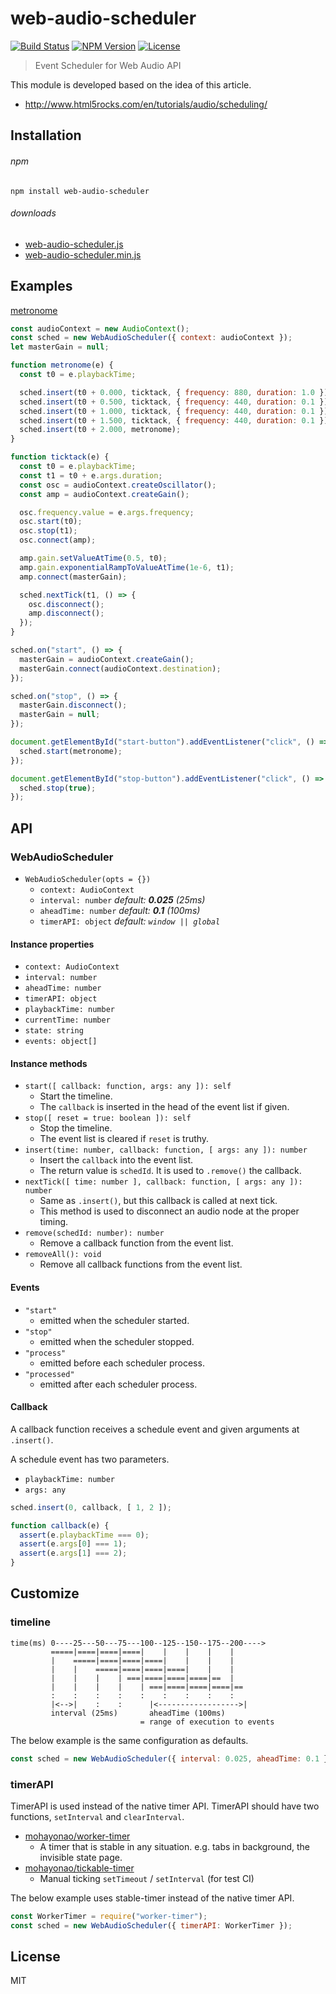 # web-audio-scheduler
[![Build Status](http://img.shields.io/travis/mohayonao/web-audio-scheduler.svg?style=flat-square)](https://travis-ci.org/mohayonao/web-audio-scheduler)
[![NPM Version](http://img.shields.io/npm/v/web-audio-scheduler.svg?style=flat-square)](https://www.npmjs.org/package/web-audio-scheduler)
[![License](http://img.shields.io/badge/license-MIT-brightgreen.svg?style=flat-square)](http://mohayonao.mit-license.org/)

> Event Scheduler for Web Audio API

This module is developed based on the idea of this article.

 - http://www.html5rocks.com/en/tutorials/audio/scheduling/

## Installation

###### npm

```
npm install web-audio-scheduler
```

###### downloads

- [web-audio-scheduler.js](https://raw.githubusercontent.com/mohayonao/web-audio-scheduler/master/build/web-audio-scheduler.js)
- [web-audio-scheduler.min.js](https://raw.githubusercontent.com/mohayonao/web-audio-scheduler/master/build/web-audio-scheduler.min.js)

## Examples

[metronome](http://mohayonao.github.io/web-audio-scheduler/)

```js
const audioContext = new AudioContext();
const sched = new WebAudioScheduler({ context: audioContext });
let masterGain = null;

function metronome(e) {
  const t0 = e.playbackTime;

  sched.insert(t0 + 0.000, ticktack, { frequency: 880, duration: 1.0 });
  sched.insert(t0 + 0.500, ticktack, { frequency: 440, duration: 0.1 });
  sched.insert(t0 + 1.000, ticktack, { frequency: 440, duration: 0.1 });
  sched.insert(t0 + 1.500, ticktack, { frequency: 440, duration: 0.1 });
  sched.insert(t0 + 2.000, metronome);
}

function ticktack(e) {
  const t0 = e.playbackTime;
  const t1 = t0 + e.args.duration;
  const osc = audioContext.createOscillator();
  const amp = audioContext.createGain();

  osc.frequency.value = e.args.frequency;
  osc.start(t0);
  osc.stop(t1);
  osc.connect(amp);

  amp.gain.setValueAtTime(0.5, t0);
  amp.gain.exponentialRampToValueAtTime(1e-6, t1);
  amp.connect(masterGain);

  sched.nextTick(t1, () => {
    osc.disconnect();
    amp.disconnect();
  });
}

sched.on("start", () => {
  masterGain = audioContext.createGain();
  masterGain.connect(audioContext.destination);
});

sched.on("stop", () => {
  masterGain.disconnect();
  masterGain = null;
});

document.getElementById("start-button").addEventListener("click", () => {
  sched.start(metronome);  
});

document.getElementById("stop-button").addEventListener("click", () => {
  sched.stop(true);
});
```

## API
### WebAudioScheduler
- `WebAudioScheduler(opts = {})`
  - `context: AudioContext`
  - `interval: number` _default: **0.025** (25ms)_
  - `aheadTime: number` _default: **0.1** (100ms)_
  - `timerAPI: object` _default: `window || global`_

#### Instance properties
- `context: AudioContext`
- `interval: number`
- `aheadTime: number`
- `timerAPI: object`
- `playbackTime: number`
- `currentTime: number`
- `state: string`
- `events: object[]`

#### Instance methods
- `start([ callback: function, args: any ]): self`
  - Start the timeline.
  - The `callback` is inserted in the head of the event list if given.
- `stop([ reset = true: boolean ]): self`
  - Stop the timeline.
  - The event list is cleared if `reset` is truthy.
- `insert(time: number, callback: function, [ args: any ]): number`
  - Insert the `callback` into the event list.
  - The return value is `schedId`. It is used to `.remove()` the callback.
- `nextTick([ time: number ], callback: function, [ args: any ]): number`
  - Same as `.insert()`, but this callback is called at next tick.
  - This method is used to disconnect an audio node at the proper timing.
- `remove(schedId: number): number`
  - Remove a callback function from the event list.
- `removeAll(): void`
  - Remove all callback functions from the event list.

#### Events
- `"start"`
  - emitted when the scheduler started.
- `"stop"`
  - emitted when the scheduler stopped.
- `"process"`
  - emitted before each scheduler process.
- `"processed"`
  - emitted after each scheduler process.

#### Callback
A callback function receives a schedule event and given arguments at `.insert()`.

A schedule event has two parameters.

  - `playbackTime: number`
  - `args: any`

```js
sched.insert(0, callback, [ 1, 2 ]);

function callback(e) {
  assert(e.playbackTime === 0);
  assert(e.args[0] === 1);
  assert(e.args[1] === 2);
}
```

## Customize

### timeline

```
time(ms) 0----25---50---75---100--125--150--175--200---->
         =====|====|====|====|    |    |    |    |
         |    =====|====|====|====|    |    |    |
         |    |    =====|====|====|====|    |    |
         |    |    |    | ===|====|====|====|==  |
         |    |    |    |    | ===|====|====|====|==
         :    :    :    :    :    :    :    :    :
         |<-->|    :    :      |<------------------>|
         interval (25ms)       aheadTime (100ms)
                             = range of execution to events
```

The below example is the same configuration as defaults.

```js
const sched = new WebAudioScheduler({ interval: 0.025, aheadTime: 0.1 });
```

### timerAPI

TimerAPI is used instead of the native timer API. TimerAPI should have two functions, `setInterval` and `clearInterval`.

- [mohayonao/worker-timer](https://github.com/mohayonao/worker-timer)
  - A timer that is stable in any situation. e.g. tabs in background, the invisible state page.
- [mohayonao/tickable-timer](https://github.com/mohayonao/tickable-timer)
  - Manual ticking `setTimeout` / `setInterval` (for test CI)

The below example uses stable-timer instead of the native timer API.

```js
const WorkerTimer = require("worker-timer");
const sched = new WebAudioScheduler({ timerAPI: WorkerTimer });
```

## License

MIT
